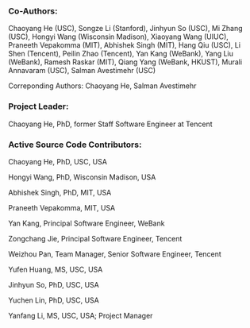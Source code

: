 ### Co-Authors:

Chaoyang He (USC), Songze Li (Stanford), Jinhyun So (USC), Mi Zhang (USC), Hongyi Wang (Wisconsin Madison), Xiaoyang Wang (UIUC), Praneeth Vepakomma (MIT), Abhishek Singh (MIT), Hang Qiu (USC), Li Shen (Tencent), Peilin Zhao (Tencent), Yan Kang (WeBank), Yang Liu (WeBank), Ramesh Raskar (MIT), Qiang Yang (WeBank, HKUST), Murali Annavaram (USC), Salman Avestimehr (USC)

Correponding Authors: Chaoyang He, Salman Avestimehr

### Project Leader:

Chaoyang He, PhD, former Staff Software Engineer at Tencent

### Active Source Code Contributors:
Chaoyang He, PhD, USC, USA

Hongyi Wang, PhD, Wisconsin Madison, USA

Abhishek Singh, PhD, MIT, USA

Praneeth Vepakomma, MIT, USA

Yan Kang, Principal Software Engineer, WeBank

Zongchang Jie, Principal Software Engineer, Tencent

Weizhou Pan, Team Manager, Senior Software Engineer, Tencent

Yufen Huang, MS, USC, USA

Jinhyun So, PhD, USC, USA

Yuchen Lin, PhD, USC, USA

Yanfang Li, MS, USC, USA; Project Manager
